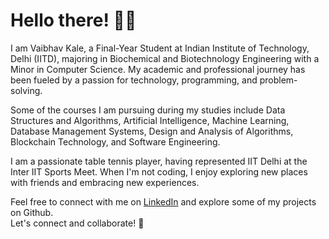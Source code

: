 
# Hello there! 👋🏻  
I am Vaibhav Kale, a Final-Year Student at Indian Institute of Technology, Delhi (IITD), majoring in Biochemical and Biotechnology Engineering with a Minor in Computer Science. My academic and professional journey has been fueled by a passion for technology, programming, and problem-solving.<br>

Some of the courses I am pursuing during my studies include Data Structures and Algorithms, Artificial Intelligence, Machine Learning, Database Management Systems, Design and Analysis of Algorithms, Blockchain Technology, and Software Engineering.<br>

I am a passionate table tennis player, having represented IIT Delhi at the Inter IIT Sports Meet. When I'm not coding, I enjoy exploring new places with friends and embracing new experiences.

Feel free to connect with me on [LinkedIn](https://linkedin.com/in/vaibhav-kale-iitd) and explore some of my projects on Github.  
Let's connect and collaborate! 🚀  

